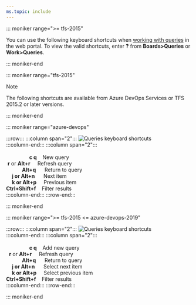 ```yaml
---
ms.topic: include
---
```


<a id="queries-web-portal-shortcuts"></a>

::: moniker range=">= tfs-2015"

You can use the following keyboard shortcuts when [working with queries](/azure/devops/boards/queries/using-queries) in the web portal. To view the valid shortcuts, enter **?** from **Boards>Queries** or **Work>Queries**.

::: moniker-end

::: moniker range="tfs-2015"

> [!NOTE]  
> The following shortcuts are available from Azure DevOps Services or TFS 2015.2 or later versions.

::: moniker-end

::: moniker range="azure-devops"

:::row:::
:::column span="2":::
![Queries keyboard shortcuts](/azure/devops/media/keyboard-shortcuts/queries-shortcuts-cloud.png)  
 :::column-end:::
:::column span="2":::
<br/> <br/>
&nbsp;&nbsp;&nbsp;&nbsp;&nbsp;&nbsp;&nbsp;&nbsp;&nbsp;&nbsp;&nbsp;&nbsp;&nbsp;&nbsp;&nbsp;&nbsp;**c q**&nbsp;&nbsp;&nbsp;&nbsp;New query  
 &nbsp;**r** or **Alt+r**&nbsp;&nbsp;&nbsp;&nbsp;&nbsp;Refresh query  
 &nbsp;&nbsp;&nbsp;&nbsp;&nbsp;&nbsp;&nbsp;&nbsp;&nbsp;&nbsp;&nbsp;**Alt+q**&nbsp;&nbsp;&nbsp;&nbsp;&nbsp;&nbsp;Return to query  
 &nbsp;&nbsp;&nbsp;&nbsp;**j or Alt+n**&nbsp;&nbsp;&nbsp;&nbsp;&nbsp;&nbsp;Next item  
 &nbsp;&nbsp;&nbsp;&nbsp;**k or Alt+p**&nbsp;&nbsp;&nbsp;&nbsp;&nbsp;Previous item  
 **Ctrl+Shift+f**&nbsp;&nbsp;&nbsp;&nbsp;Filter results  
 :::column-end:::
:::row-end:::

::: moniker-end

::: moniker range=">= tfs-2015 <= azure-devops-2019"

:::row:::
:::column span="2":::
![Queries keyboard shortcuts](/azure/devops/media/keyboard-shortcuts/queries-new-shortcut.png)  
 :::column-end:::
:::column span="2":::
<br/> <br/>
&nbsp;&nbsp;&nbsp;&nbsp;&nbsp;&nbsp;&nbsp;&nbsp;&nbsp;&nbsp;&nbsp;&nbsp;&nbsp;&nbsp;&nbsp;&nbsp;**c q**&nbsp;&nbsp;&nbsp;&nbsp;Add new query  
 &nbsp;&nbsp;**r** or **Alt+r**&nbsp;&nbsp;&nbsp;&nbsp;&nbsp;Refresh query  
 &nbsp;&nbsp;&nbsp;&nbsp;&nbsp;&nbsp;&nbsp;&nbsp;&nbsp;&nbsp;&nbsp;**Alt+q**&nbsp;&nbsp;&nbsp;&nbsp;&nbsp;&nbsp;Return to query  
 &nbsp;&nbsp;&nbsp;&nbsp;**j or Alt+n**&nbsp;&nbsp;&nbsp;&nbsp;&nbsp;&nbsp;Select next item  
 &nbsp;&nbsp;&nbsp;&nbsp;**k or Alt+p**&nbsp;&nbsp;&nbsp;&nbsp;&nbsp;Select previous item  
 **Ctrl+Shift+f**&nbsp;&nbsp;&nbsp;&nbsp;Filter results  
 :::column-end:::
:::row-end:::

::: moniker-end

